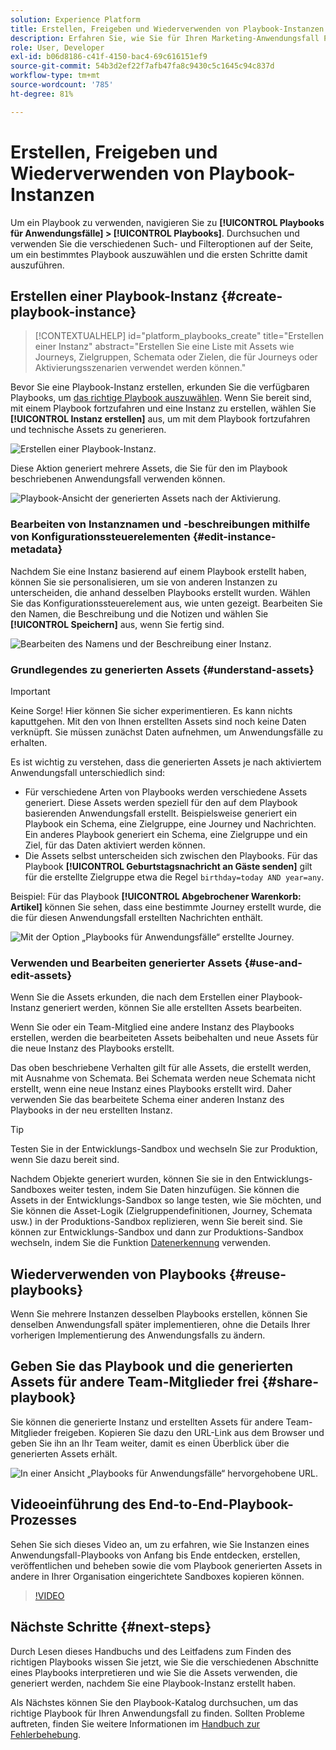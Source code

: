 ```yaml
---
solution: Experience Platform
title: Erstellen, Freigeben und Wiederverwenden von Playbook-Instanzen
description: Erfahren Sie, wie Sie für Ihren Marketing-Anwendungsfall Playbook-Instanzen erstellen, freigeben und wiederverwenden können.
role: User, Developer
exl-id: b06d8186-c41f-4150-bac4-69c616151ef9
source-git-commit: 54b3d2ef22f7afb47fa8c9430c5c1645c94c837d
workflow-type: tm+mt
source-wordcount: '785'
ht-degree: 81%

---
```


# Erstellen, Freigeben und Wiederverwenden von Playbook-Instanzen

Um ein Playbook zu verwenden, navigieren Sie zu **[!UICONTROL Playbooks für Anwendungsfälle] > [!UICONTROL Playbooks]**. Durchsuchen und verwenden Sie die verschiedenen Such- und Filteroptionen auf der Seite, um ein bestimmtes Playbook auszuwählen und die ersten Schritte damit auszuführen.

## Erstellen einer Playbook-Instanz {#create-playbook-instance}

>[!CONTEXTUALHELP]
>id="platform_playbooks_create"
>title="Erstellen einer Instanz"
>abstract="Erstellen Sie eine Liste mit Assets wie Journeys, Zielgruppen, Schemata oder Zielen, die für Journeys oder Aktivierungsszenarien verwendet werden können."

Bevor Sie eine Playbook-Instanz erstellen, erkunden Sie die verfügbaren Playbooks, um [das richtige Playbook auszuwählen](/help/use-case-playbooks/playbooks/choose.md). Wenn Sie bereit sind, mit einem Playbook fortzufahren und eine Instanz zu erstellen, wählen Sie **[!UICONTROL Instanz erstellen]** aus, um mit dem Playbook fortzufahren und technische Assets zu generieren.

![Erstellen einer Playbook-Instanz.](/help/use-case-playbooks/assets/playbooks/ui-guide/create-playbook-instance.png)

Diese Aktion generiert mehrere Assets, die Sie für den im Playbook beschriebenen Anwendungsfall verwenden können.

![Playbook-Ansicht der generierten Assets nach der Aktivierung.](/help/use-case-playbooks/assets/playbooks/ui-guide/play-view.png)

### Bearbeiten von Instanznamen und -beschreibungen mithilfe von Konfigurationssteuerelementen {#edit-instance-metadata}

Nachdem Sie eine Instanz basierend auf einem Playbook erstellt haben, können Sie sie personalisieren, um sie von anderen Instanzen zu unterscheiden, die anhand desselben Playbooks erstellt wurden. Wählen Sie das Konfigurationssteuerelement aus, wie unten gezeigt. Bearbeiten Sie den Namen, die Beschreibung und die Notizen und wählen Sie **[!UICONTROL Speichern]** aus, wenn Sie fertig sind.

![Bearbeiten des Namens und der Beschreibung einer Instanz.](/help/use-case-playbooks/assets/playbooks/ui-guide/playbook-settings.gif)

### Grundlegendes zu generierten Assets {#understand-assets}

>[!IMPORTANT]
>
>Keine Sorge! Hier können Sie sicher experimentieren. Es kann nichts kaputtgehen. Mit den von Ihnen erstellten Assets sind noch keine Daten verknüpft. Sie müssen zunächst Daten aufnehmen, um Anwendungsfälle zu erhalten.

Es ist wichtig zu verstehen, dass die generierten Assets je nach aktiviertem Anwendungsfall unterschiedlich sind:

* Für verschiedene Arten von Playbooks werden verschiedene Assets generiert. Diese Assets werden speziell für den auf dem Playbook basierenden Anwendungsfall erstellt. Beispielsweise generiert ein Playbook ein Schema, eine Zielgruppe, eine Journey und Nachrichten. Ein anderes Playbook generiert ein Schema, eine Zielgruppe und ein Ziel, für das Daten aktiviert werden können.
* Die Assets selbst unterscheiden sich zwischen den Playbooks. Für das Playbook **[!UICONTROL Geburtstagsnachricht an Gäste senden]** gilt für die erstellte Zielgruppe etwa die Regel `birthday=today AND year=any`.

Beispiel: Für das Playbook **[!UICONTROL Abgebrochener Warenkorb: Artikel]** können Sie sehen, dass eine bestimmte Journey erstellt wurde, die die für diesen Anwendungsfall erstellten Nachrichten enthält.

![Mit der Option „Playbooks für Anwendungsfälle“ erstellte Journey.](/help/use-case-playbooks/assets/playbooks/ui-guide/journey-preview.png)

### Verwenden und Bearbeiten generierter Assets {#use-and-edit-assets}

Wenn Sie die Assets erkunden, die nach dem Erstellen einer Playbook-Instanz generiert werden, können Sie alle erstellten Assets bearbeiten.

Wenn Sie oder ein Team-Mitglied eine andere Instanz des Playbooks erstellen, werden die bearbeiteten Assets beibehalten und neue Assets für die neue Instanz des Playbooks erstellt.

Das oben beschriebene Verhalten gilt für alle Assets, die erstellt werden, mit Ausnahme von Schemata. Bei Schemata werden neue Schemata nicht erstellt, wenn eine neue Instanz eines Playbooks erstellt wird. Daher verwenden Sie das bearbeitete Schema einer anderen Instanz des Playbooks in der neu erstellten Instanz.

>[!TIP]
>
>Testen Sie in der Entwicklungs-Sandbox und wechseln Sie zur Produktion, wenn Sie dazu bereit sind.
>
>Nachdem Objekte generiert wurden, können Sie sie in den Entwicklungs-Sandboxes weiter testen, indem Sie Daten hinzufügen. Sie können die Assets in der Entwicklungs-Sandbox so lange testen, wie Sie möchten, und Sie können die Asset-Logik (Zielgruppendefinitionen, Journey, Schemata usw.) in der Produktions-Sandbox replizieren, wenn Sie bereit sind. Sie können zur Entwicklungs-Sandbox und dann zur Produktions-Sandbox wechseln, indem Sie die Funktion [Datenerkennung](/help/use-case-playbooks/playbooks/data-awareness.md) verwenden.

## Wiederverwenden von Playbooks {#reuse-playbooks}

Wenn Sie mehrere Instanzen desselben Playbooks erstellen, können Sie denselben Anwendungsfall später implementieren, ohne die Details Ihrer vorherigen Implementierung des Anwendungsfalls zu ändern.

## Geben Sie das Playbook und die generierten Assets für andere Team-Mitglieder frei {#share-playbook}

Sie können die generierte Instanz und erstellten Assets für andere Team-Mitglieder freigeben. Kopieren Sie dazu den URL-Link aus dem Browser und geben Sie ihn an Ihr Team weiter, damit es einen Überblick über die generierten Assets erhält.

![In einer Ansicht „Playbooks für Anwendungsfälle“ hervorgehobene URL.](/help/use-case-playbooks/assets/playbooks/ui-guide/playbook-url.png)

## Videoeinführung des End-to-End-Playbook-Prozesses

Sehen Sie sich dieses Video an, um zu erfahren, wie Sie Instanzen eines Anwendungsfall-Playbooks von Anfang bis Ende entdecken, erstellen, veröffentlichen und beheben sowie die vom Playbook generierten Assets in andere in Ihrer Organisation eingerichtete Sandboxes kopieren können.

>[!VIDEO](https://video.tv.adobe.com/v/3427058/?learn=on)

## Nächste Schritte {#next-steps}

Durch Lesen dieses Handbuchs und des Leitfadens zum Finden des richtigen Playbooks wissen Sie jetzt, wie Sie die verschiedenen Abschnitte eines Playbooks interpretieren und wie Sie die Assets verwenden, die generiert werden, nachdem Sie eine Playbook-Instanz erstellt haben.

Als Nächstes können Sie den Playbook-Katalog durchsuchen, um das richtige Playbook für Ihren Anwendungsfall zu finden. Sollten Probleme auftreten, finden Sie weitere Informationen im [Handbuch zur Fehlerbehebung](/help/use-case-playbooks/playbooks/troubleshooting.md).
